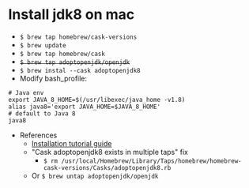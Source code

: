 # Install jdk8 on mac

- `$ brew tap homebrew/cask-versions`
- `$ brew update`
- `$ brew tap homebrew/cask`
- ~~`$ brew tap adoptopenjdk/openjdk`~~
- `$ brew instal --cask adoptopenjdk8`
- Modify bash_profile:

```:bash
# Java env
export JAVA_8_HOME=$(/usr/libexec/java_home -v1.8)
alias java8='export JAVA_HOME=$JAVA_8_HOME'
# default to Java 8
java8
```

- References
  - [Installation tutorial guide](https://devqa.io/brew-install-java/)
  - "Cask adoptopenjdk8 exists in multiple taps" fix
    - `$ rm /usr/local/Homebrew/Library/Taps/homebrew/homebrew-cask-versions/Casks/adoptopenjdk8.rb`
  - Or `$ brew untap adoptopenjdk/openjdk`
